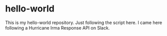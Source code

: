 # hello-world
This is my hello-world repository. Just following the script here. 
I came here following a Hurricane Irma Response API on Slack.
